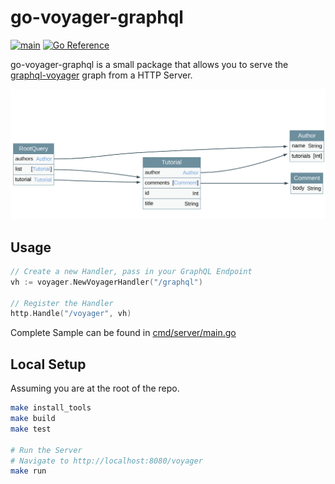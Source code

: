 # go-voyager-graphql

[![main](https://github.com/kiran94/graphql-voyager-go/actions/workflows/main.yml/badge.svg)](https://github.com/kiran94/graphql-voyager-go/actions/workflows/main.yml) [![Go Reference](https://pkg.go.dev/badge/github.com/kiran94/graphql-voyager-go.svg)](https://pkg.go.dev/github.com/kiran94/graphql-voyager-go)

go-voyager-graphql is a small package that allows you to serve the [graphql-voyager](https://github.com/IvanGoncharov/graphql-voyager) graph from a HTTP Server.

![image](./res/example.png)

## Usage 

```go
// Create a new Handler, pass in your GraphQL Endpoint
vh := voyager.NewVoyagerHandler("/graphql")

// Register the Handler
http.Handle("/voyager", vh)
```

Complete Sample can be found in [cmd/server/main.go](./cmd/server/main.go)

## Local Setup 

Assuming you are at the root of the repo.

```bash
make install_tools
make build
make test

# Run the Server 
# Navigate to http://localhost:8080/voyager
make run
```
